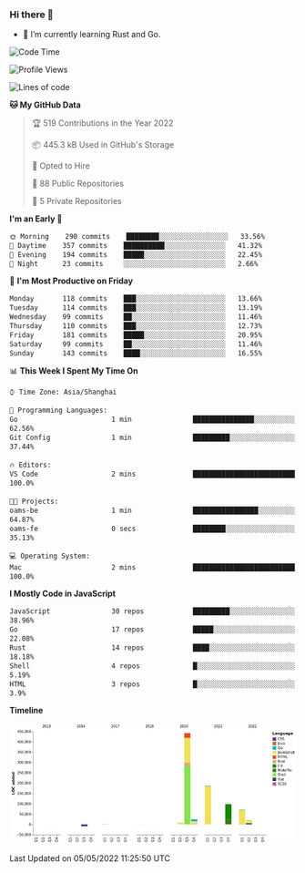 ### Hi there 👋

- 🌱 I’m currently learning Rust and Go.

<!--START_SECTION:waka-->
![Code Time](http://img.shields.io/badge/Code%20Time-351%20hrs%2037%20mins-blue)

![Profile Views](http://img.shields.io/badge/Profile%20Views-1-blue)

![Lines of code](https://img.shields.io/badge/From%20Hello%20World%20I%27ve%20Written-850%20Thousand%20lines%20of%20code-blue)

**🐱 My GitHub Data** 

> 🏆 519 Contributions in the Year 2022
 > 
> 📦 445.3 kB Used in GitHub's Storage 
 > 
> 💼 Opted to Hire
 > 
> 📜 88 Public Repositories 
 > 
> 🔑 5 Private Repositories  
 > 
**I'm an Early 🐤** 

```text
🌞 Morning    290 commits    ████████░░░░░░░░░░░░░░░░░   33.56% 
🌆 Daytime    357 commits    ██████████░░░░░░░░░░░░░░░   41.32% 
🌃 Evening    194 commits    █████░░░░░░░░░░░░░░░░░░░░   22.45% 
🌙 Night      23 commits     ░░░░░░░░░░░░░░░░░░░░░░░░░   2.66%

```
📅 **I'm Most Productive on Friday** 

```text
Monday       118 commits    ███░░░░░░░░░░░░░░░░░░░░░░   13.66% 
Tuesday      114 commits    ███░░░░░░░░░░░░░░░░░░░░░░   13.19% 
Wednesday    99 commits     ██░░░░░░░░░░░░░░░░░░░░░░░   11.46% 
Thursday     110 commits    ███░░░░░░░░░░░░░░░░░░░░░░   12.73% 
Friday       181 commits    █████░░░░░░░░░░░░░░░░░░░░   20.95% 
Saturday     99 commits     ██░░░░░░░░░░░░░░░░░░░░░░░   11.46% 
Sunday       143 commits    ████░░░░░░░░░░░░░░░░░░░░░   16.55%

```


📊 **This Week I Spent My Time On** 

```text
⌚︎ Time Zone: Asia/Shanghai

💬 Programming Languages: 
Go                       1 min               ███████████████░░░░░░░░░░   62.56% 
Git Config               1 min               █████████░░░░░░░░░░░░░░░░   37.44%

🔥 Editors: 
VS Code                  2 mins              █████████████████████████   100.0%

🐱‍💻 Projects: 
oams-be                  1 min               ████████████████░░░░░░░░░   64.87% 
oams-fe                  0 secs              ████████░░░░░░░░░░░░░░░░░   35.13%

💻 Operating System: 
Mac                      2 mins              █████████████████████████   100.0%

```

**I Mostly Code in JavaScript** 

```text
JavaScript               30 repos            █████████░░░░░░░░░░░░░░░░   38.96% 
Go                       17 repos            █████░░░░░░░░░░░░░░░░░░░░   22.08% 
Rust                     14 repos            ████░░░░░░░░░░░░░░░░░░░░░   18.18% 
Shell                    4 repos             █░░░░░░░░░░░░░░░░░░░░░░░░   5.19% 
HTML                     3 repos             █░░░░░░░░░░░░░░░░░░░░░░░░   3.9%

```


**Timeline**

![Chart not found](https://raw.githubusercontent.com/elton/elton/main/charts/bar_graph.png) 


 Last Updated on 05/05/2022 11:25:50 UTC
<!--END_SECTION:waka-->

<!--
**elton/elton** is a ✨ _special_ ✨ repository because its `README.md` (this file) appears on your GitHub profile.

Here are some ideas to get you started:

- 🔭 I’m currently working on ...
- 🌱 I’m currently learning ...
- 👯 I’m looking to collaborate on ...
- 🤔 I’m looking for help with ...
- 💬 Ask me about ...
- 📫 How to reach me: ...
- 😄 Pronouns: ...
- ⚡ Fun fact: ...
-->
